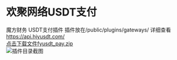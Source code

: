 # 欢聚网络USDT支付
魔方财务 USDT支付插件
插件放在/public/plugins/gateways/
详细查看
<a target="_blank" href="https://api.hjyusdt.com/">https://api.hjyusdt.com/</a>
<br>
<a target="_blank" href="http://mfycj.hjyusdt.com/fyusdt_pay.zip">点击下载文件fyusdt_pay.zip</a>
<br>
<img src="https://vkceyugu.cdn.bspapp.com/VKCEYUGU-c2490b19-ba3d-4c77-9dd4-5df28debb8b7/e05da673-5dee-4d94-8f9b-38e84ae1ad09.jpg" alt="插件目录截图" border="0" />

